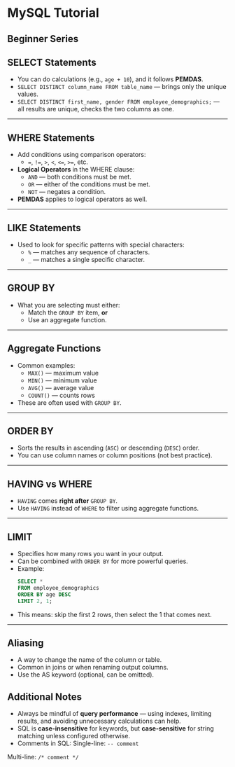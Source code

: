 # MySQL Tutorial

## Beginner Series

## SELECT Statements
- You can do calculations (e.g., `age + 10`), and it follows **PEMDAS**.
- `SELECT DISTINCT column_name FROM table_name` — brings only the unique values.
- `SELECT DISTINCT first_name, gender FROM employee_demographics;` — all results are unique, checks the two columns as one.

---

## WHERE Statements
- Add conditions using comparison operators:
  - `=`, `!=`, `>`, `<`, `<=`, `>=`, etc.
- **Logical Operators** in the WHERE clause:
  - `AND` — both conditions must be met.
  - `OR` — either of the conditions must be met.
  - `NOT` — negates a condition.
- **PEMDAS** applies to logical operators as well.

---

## LIKE Statements
- Used to look for specific patterns with special characters:
  - `%` — matches any sequence of characters.
  - `_` — matches a single specific character.

---

## GROUP BY
- What you are selecting must either:
  - Match the `GROUP BY` item, **or**
  - Use an aggregate function.

---

## Aggregate Functions
- Common examples:
  - `MAX()` — maximum value
  - `MIN()` — minimum value
  - `AVG()` — average value
  - `COUNT()` — counts rows
- These are often used with `GROUP BY`.

---

## ORDER BY
- Sorts the results in ascending (`ASC`) or descending (`DESC`) order.
- You can use column names or column positions (not best practice).

---

## HAVING vs WHERE
- `HAVING` comes **right after** `GROUP BY`.
- Use `HAVING` instead of `WHERE` to filter using aggregate functions.

---

## LIMIT
- Specifies how many rows you want in your output.
- Can be combined with `ORDER BY` for more powerful queries.
- Example:
  ```sql
  SELECT * 
  FROM employee_demographics 
  ORDER BY age DESC 
  LIMIT 2, 1;

- This means: skip the first 2 rows, then select the 1 that comes next.

---

## Aliasing
- A way to change the name of the column or table.
- Common in joins or when renaming output columns.
- Use the AS keyword (optional, can be omitted).

## Additional Notes
- Always be mindful of **query performance** — using indexes, limiting results, and avoiding unnecessary calculations can help.
- SQL is **case-insensitive** for keywords, but **case-sensitive** for string matching unless configured otherwise.
- Comments in SQL:
Single-line: `-- comment`

Multi-line: `/* comment */`
